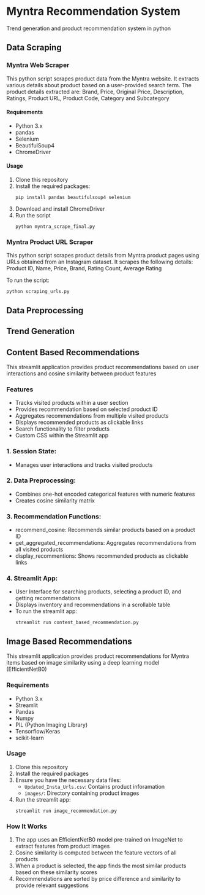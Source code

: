# Myntra Recommendation System

Trend generation and product recommendation system in python

## Data Scraping

### Myntra Web Scraper

This python script scrapes product data from the Myntra website. It extracts various details about product based on a user-provided search term.
The product details extracted are: Brand, Price, Original Price, Description, Ratings, Product URL, Product Code, Category and Subcategory

#### Requirements 

- Python 3.x
- pandas
- Selenium
- BeautifulSoup4
- ChromeDriver

#### Usage

1. Clone this repository
2. Install the required packages:
   ```
   pip install pandas beautifulsoup4 selenium
   ```
4. Download and install ChromeDriver
5. Run the script
   ```
   python myntra_scrape_final.py
   ```
### Myntra Product URL Scraper

This python script scrapes product details from Myntra product pages using URLs obtained from an Instagram dataset.
It scrapes the following details: Product ID, Name, Price, Brand, Rating Count, Average Rating

To run the script:
```
python scraping_urls.py
```

## Data Preprocessing

## Trend Generation

## Content Based Recommendations

This streamlit application provides product recommendations based on user interactions and cosine similarity between product features

### Features
- Tracks visited products within a user section
- Provides recommendation based on selected product ID
- Aggregates recommendations from multiple visited products
- Displays recommended products as clickable links
- Search functionality to filter products
- Custom CSS within the Streamlit app

### 1. Session State:
   - Manages user interactions and tracks visited products
     
### 2. Data Preprocessing:
   - Combines one-hot encoded categorical features with numeric features
   - Creates cosine similarity matrix
     
### 3. Recommendation Functions:
   - recommend_cosine: Recommends similar products based on a product ID
   - get_aggregated_recommendations: Aggregates recommendations from all visited products
   - display_recommentions: Shows recommended products as clickable links
     
### 4. Streamlit App:
   - User Interface for searching products, selecting a product ID, and getting recommendations
   - Displays inventory and recommendations in a scrollable table
   - To run the streamlit app:
     ```
     streamlit run content_based_recommendation.py
     ```

## Image Based Recommendations

This streamlit application provides product recommendations for Myntra items based on image similarity using a deep learning model (EfficientNetB0)

### Requirements

- Python 3.x
- Streamlit
- Pandas
- Numpy
- PIL (Python Imaging Library)
- Tensorflow/Keras
- scikit-learn

### Usage

1. Clone this repository
2. Install the required packages
3. Ensure you have the necessary data files:
   - `Updated_Insta_Urls.csv`: Contains product inforamation
   - `images/`: Directory containing product images
4. Run the streamlit app:
   ```
   streamlit run image_recommendation.py

### How It Works

1. The app uses an EfficientNetB0 model pre-trained on ImageNet to extract features from product images
2. Cosine similarity is computed between the feature vectors of all products
3. When a product is selected, the app finds the most similar products based on these similarity scores
4. Recommendations are sorted by price difference and similarity to provide relevant suggestions

